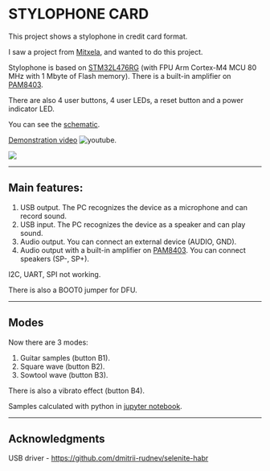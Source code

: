 # STYLOPHONE CARD

This project shows a stylophone in credit card format.

I saw a project from [Mitxela](https://mitxela.com/projects/stylocard), and wanted to do this project.

Stylophone is based on [STM32L476RG](https://www.st.com/en/microcontrollers-microprocessors/stm32l476rg.html) (with FPU Arm Cortex-M4 MCU 80 MHz with 1 Mbyte of Flash memory). There is a built-in amplifier on [PAM8403](https://amperkot.ru/static/3236/uploads/datasheets/PAM8403_Datasheet.pdf).

There are also 4 user buttons, 4 user LEDs, a reset button and a power indicator LED.

You can see the [schematic](./Altium_Designer/Schematic.PDF).

[Demonstration video](https://www.youtube.com/watch?v=Ko7soT-JadY) ![youtube](https://img.shields.io/youtube/views/Ko7soT-JadY?style=social).

![](./img/card.png)


---

## Main features:

1. USB output. The PC recognizes the device as a microphone and can record sound.
2. USB input. The PC recognizes the device as a speaker and can play sound.
3. Audio output. You can connect an external device (AUDIO, GND).
4. Audio output with a built-in amplifier on [PAM8403](https://amperkot.ru/static/3236/uploads/datasheets/PAM8403_Datasheet.pdf). You can connect speakers (SP-, SP+).

I2C, UART, SPI not working.

There is also a BOOT0 jumper for DFU.

---

## Modes

Now there are 3 modes:

1. Guitar samples (button B1).
2. Square wave (button B2).
3. Sowtool wave (button B3).

There is also a vibrato effect (button B4).

Samples calculated with python in [jupyter notebook](./note_tables.ipynb).

---

## Acknowledgments

USB driver - https://github.com/dmitrii-rudnev/selenite-habr
